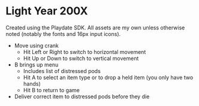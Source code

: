 # Light Year 200X

Created using the Playdate SDK. All assets are my own unless otherwise noted (notably the fonts and 16px input icons).

- Move using crank
   - Hit Left or Right to switch to horizontal movement
   - Hit Up or Down to switch to vertical movement
- B brings up menu
   - Includes list of distressed pods
   - Hit A to select an item type or to drop a held item (you only have two hands)
   - Hit B to return to game
- Deliver correct item to distressed pods before they die

